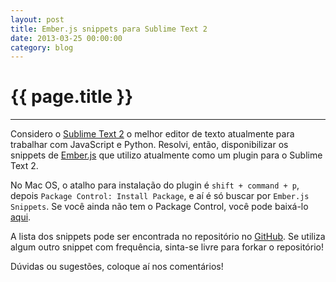 ```yaml
---
layout: post
title: Ember.js snippets para Sublime Text 2
date: 2013-03-25 00:00:00
category: blog
---
```


# {{ page.title }}

---

Considero o [Sublime Text 2][sublime] o melhor editor de texto atualmente para trabalhar 
com JavaScript e Python. Resolvi, então, disponibilizar os snippets de [Ember.js][emberjs] 
que utilizo atualmente como um plugin para o Sublime Text 2.

No Mac OS, o atalho para instalação do plugin é `shift + command + p`, depois 
`Package Control: Install Package`, e aí é só buscar por `Ember.js Snippets`. 
Se você ainda não tem o Package Control, você pode baixá-lo [aqui][package].

A lista dos snippets pode ser encontrada no repositório no [GitHub][github]. 
Se utiliza algum outro snippet com frequência, sinta-se livre para forkar o 
repositório!

Dúvidas ou sugestões, coloque aí nos comentários!

[sublime]: http://www.sublimetext.com/2 "Sublime Text 2"
[emberjs]: http://fabriciotav.org/blog/2013/02/20/conceitos-basicos-do-emberjs.html "Conceitos básicos do Ember.js"
[package]: http://wbond.net/sublime_packages/package_control "Package Control"
[github]: https://github.com/fabriciotav/ember-snippets-for-sublime-text-2 "GitHub: Ember.js snippets for Sublime Text 2"